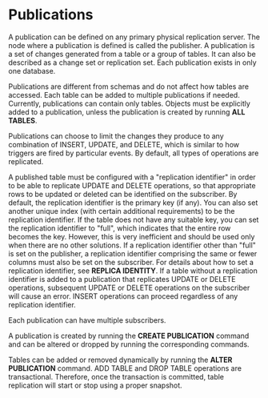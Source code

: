 # Publications<a name="EN-US_TOPIC_0289900926"></a>

A publication can be defined on any primary physical replication server. The node where a publication is defined is called the publisher. A publication is a set of changes generated from a table or a group of tables. It can also be described as a change set or replication set. Each publication exists in only one database.

Publications are different from schemas and do not affect how tables are accessed. Each table can be added to multiple publications if needed. Currently, publications can contain only tables. Objects must be explicitly added to a publication, unless the publication is created by running **ALL TABLES**.

Publications can choose to limit the changes they produce to any combination of INSERT, UPDATE, and DELETE, which is similar to how triggers are fired by particular events. By default, all types of operations are replicated.

A published table must be configured with a "replication identifier" in order to be able to replicate UPDATE and DELETE operations, so that appropriate rows to be updated or deleted can be identified on the subscriber. By default, the replication identifier is the primary key \(if any\). You can also set another unique index \(with certain additional requirements\) to be the replication identifier. If the table does not have any suitable key, you can set the replication identifier to "full", which indicates that the entire row becomes the key. However, this is very inefficient and should be used only when there are no other solutions. If a replication identifier other than "full" is set on the publisher, a replication identifier comprising the same or fewer columns must also be set on the subscriber. For details about how to set a replication identifier, see **REPLICA IDENTITY**. If a table without a replication identifier is added to a publication that replicates UPDATE or DELETE operations, subsequent UPDATE or DELETE operations on the subscriber will cause an error. INSERT operations can proceed regardless of any replication identifier.

Each publication can have multiple subscribers.

A publication is created by running the **CREATE PUBLICATION** command and can be altered or dropped by running the corresponding commands.

Tables can be added or removed dynamically by running the **ALTER PUBLICATION** command. ADD TABLE and DROP TABLE operations are transactional. Therefore, once the transaction is committed, table replication will start or stop using a proper snapshot.
